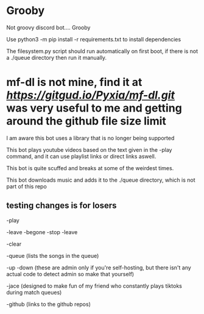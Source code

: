 # Grooby
Not groovy discord bot.... Grooby


Use python3 -m pip install -r requirements.txt to install dependencies

The filesystem.py script should run automatically on first boot, if there is not a ./queue directory then run it manually.

# mf-dl is not mine, find it at *https://gitgud.io/Pyxia/mf-dl.git* was very useful to me and getting around the github file size limit

I am aware this bot uses a library that is no longer being supported

This bot plays youtube videos based on the text given in the -play command, and it can use playlist links or direct links aswell.

This bot is quite scuffed and breaks at some of the weirdest times.

This bot downloads music and adds it to the ./queue directory, which is not part of this repo

## testing changes is for losers


  -play <song to play>

  -leave
    -begone
    -stop
    -leave

  -clear

  -queue (lists the songs in the queue)

  -up
  -down (these are admin only if you're self-hosting, but there isn't any actual code to detect admin so make that yourself)

  -jace (designed to make fun of my friend who constantly plays tiktoks during match queues)

  -github (links to the github repos)